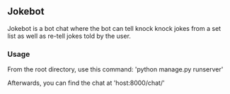 ## Jokebot

Jokebot is a bot chat where the bot can tell knock knock jokes from a set list as well as re-tell jokes told by the user.

### Usage

From the root directory, use this command:
'python manage.py runserver'

Afterwards, you can find the chat at 'host:8000/chat/'